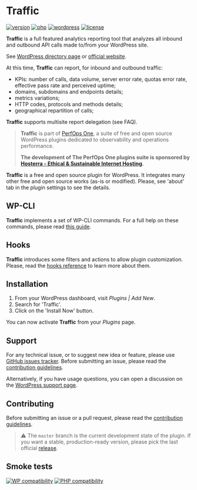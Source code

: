 # Traffic
[![version](https://badgen.net/github/release/Pierre-Lannoy/wp-traffic/)](https://wordpress.org/plugins/traffic/)
[![php](https://badgen.net/badge/php/7.2+/green)](https://wordpress.org/plugins/traffic/)
[![wordpress](https://badgen.net/badge/wordpress/5.2+/green)](https://wordpress.org/plugins/traffic/)
[![license](https://badgen.net/github/license/Pierre-Lannoy/wp-traffic/)](/license.txt)

__Traffic__ is a full featured analytics reporting tool that analyzes all inbound and outbound API calls made to/from your WordPress site.

See [WordPress directory page](https://wordpress.org/plugins/traffic/) or [official website](https://perfops.one/traffic).

At this time, __Traffic__ can report, for inbound and outbound traffic:

* KPIs: number of calls, data volume, server error rate, quotas error rate, effective pass rate and perceived uptime;
* domains, subdomains and endpoints details;
* metrics variations;
* HTTP codes, protocols and methods details;
* geographical repartition of calls;

__Traffic__ supports multisite report delegation (see FAQ).

> __Traffic__ is part of [PerfOps One](https://perfops.one/), a suite of free and open source WordPress plugins dedicated to observability and operations performance.
> 
> __The development of The PerfOps One plugins suite is sponsored by [Hosterra - Ethical & Sustainable Internet Hosting](https://hosterra.eu/).__

__Traffic__ is a free and open source plugin for WordPress. It integrates many other free and open source works (as-is or modified). Please, see 'about' tab in the plugin settings to see the details.

## WP-CLI

__Traffic__ implements a set of WP-CLI commands. For a full help on these commands, please read [this guide](WP-CLI.md).

## Hooks

__Traffic__ introduces some filters and actions to allow plugin customization. Please, read the [hooks reference](HOOKS.md) to learn more about them.

## Installation

1. From your WordPress dashboard, visit _Plugins | Add New_.
2. Search for 'Traffic'.
3. Click on the 'Install Now' button.

You can now activate __Traffic__ from your _Plugins_ page.

## Support

For any technical issue, or to suggest new idea or feature, please use [GitHub issues tracker](https://github.com/Pierre-Lannoy/wp-traffic/issues). Before submitting an issue, please read the [contribution guidelines](CONTRIBUTING.md).

Alternatively, if you have usage questions, you can open a discussion on the [WordPress support page](https://wordpress.org/support/plugin/traffic/). 

## Contributing

Before submitting an issue or a pull request, please read the [contribution guidelines](CONTRIBUTING.md).

> ⚠️ The `master` branch is the current development state of the plugin. If you want a stable, production-ready version, please pick the last official [release](https://github.com/Pierre-Lannoy/wp-traffic/releases).

## Smoke tests
[![WP compatibility](https://plugintests.com/plugins/traffic/wp-badge.svg)](https://plugintests.com/plugins/traffic/latest)
[![PHP compatibility](https://plugintests.com/plugins/traffic/php-badge.svg)](https://plugintests.com/plugins/traffic/latest)